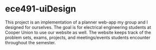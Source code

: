 # ece491-uiDesign

This project is an implementation of a planner web-app my group and I designed for ourselves. The goal is for electrical engineering students at Cooper Union to use our website as well. The website keeps track of the problem sets, exams, projects, and meetings/events students encounter throughout the semester.

